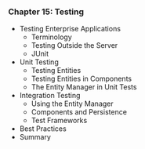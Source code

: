 ### Chapter 15: Testing

* Testing Enterprise Applications
   * Terminology
   * Testing Outside the Server
   * JUnit
* Unit Testing
   * Testing Entities
   * Testing Entities in Components
   * The Entity Manager in Unit Tests
* Integration Testing
   * Using the Entity Manager
   * Components and Persistence
   * Test Frameworks
* Best Practices
* Summary
